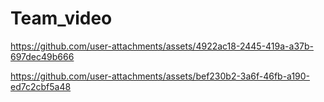 # Team_video

https://github.com/user-attachments/assets/4922ac18-2445-419a-a37b-697dec49b666



https://github.com/user-attachments/assets/bef230b2-3a6f-46fb-a190-ed7c2cbf5a48

